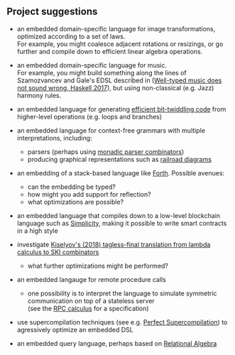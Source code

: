 ## Project suggestions 

* an embedded domain-specific language for image transformations, optimized according to a set of laws.  
  For example, you might coalesce adjacent rotations or resizings, or go further and compile down to efficient linear algebra operations.

* an embedded domain-specific language for music.  
  For example, you might build something along the lines of Szamozvancev and Gale's EDSL described in ([Well-typed music does not sound wrong, Haskell 2017](https://dl.acm.org/citation.cfm?id=3122964)), but using non-classical (e.g. Jazz) harmony rules.

* an embedded language for generating [efficient bit-twiddling code](https://www.cl.cam.ac.uk/~am21/hakmemc.html) from higher-level operations (e.g. loops and branches)

* an embedded language for context-free grammars with multiple interpretations, including:
    - parsers (perhaps using [monadic parser combinators](http://www.cs.nott.ac.uk/~pszgmh/monparsing.pdf))
    - producing graphical representations such as [railroad diagrams](https://en.wikipedia.org/wiki/Syntax_diagram)

* an embedding of a stack-based language like [Forth](https://en.wikipedia.org/wiki/Forth_(programming_language)).  Possible avenues:
    - can the embedding be typed?
    - how might you add support for reflection?
    - what optimizations are possible?

* an embedded language that compiles down to a low-level blockchain language such as [Simplicity](https://blockstream.com/2017/10/30/simplicity/), making it possible to write smart contracts in a high style

* investigate [Kiselyov's (2018) tagless-final translation from lambda calculus to SKI combinators](http://okmij.org/ftp/tagless-final/ski.pdf)
   - what further optimizations might be performed?

* an embedded langauge for remote procedure calls  
   - one possibility is to interpret the language to simulate symmetric communication on top of a stateless server  
     (see the [RPC calculus](https://www.era.lib.ed.ac.uk/handle/1842/3682) for a specification)

* use supercompilation techniques (see e.g. [Perfect Supercompilation](https://dl.acm.org/citation.cfm?id=705649)) to agressively optimize an embedded DSL

* an embedded query language, perhaps based on [Relational Algebra](https://en.wikipedia.org/wiki/Relational_algebra)

